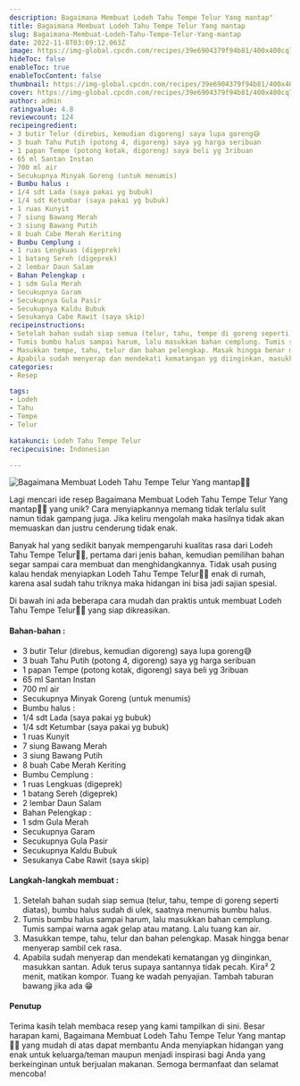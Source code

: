 ```yaml
---
description: Bagaimana Membuat Lodeh Tahu Tempe Telur Yang mantap"
title: Bagaimana Membuat Lodeh Tahu Tempe Telur Yang mantap
slug: Bagaimana-Membuat-Lodeh-Tahu-Tempe-Telur-Yang-mantap
date: 2022-11-8T03:09:12.063Z
image: https://img-global.cpcdn.com/recipes/39e6904379f94b81/400x400cq70/photo.jpg
hideToc: false
enableToc: true
enableTocContent: false
thumbnail: https://img-global.cpcdn.com/recipes/39e6904379f94b81/400x400cq70/photo.jpg
cover: https://img-global.cpcdn.com/recipes/39e6904379f94b81/400x400cq70/photo.jpg
author: admin
ratingvalue: 4.8
reviewcount: 124
recipeingredient:
- 3 butir Telur (direbus, kemudian digoreng) saya lupa goreng😅
- 3 buah Tahu Putih (potong 4, digoreng) saya yg harga seribuan
- 1 papan Tempe (potong kotak, digoreng) saya beli yg 3ribuan
- 65 ml Santan Instan
- 700 ml air
- Secukupnya Minyak Goreng (untuk menumis)
- Bumbu halus :
- 1/4 sdt Lada (saya pakai yg bubuk)
- 1/4 sdt Ketumbar (saya pakai yg bubuk)
- 1 ruas Kunyit
- 7 siung Bawang Merah
- 3 siung Bawang Putih
- 8 buah Cabe Merah Keriting
- Bumbu Cemplung :
- 1 ruas Lengkuas (digeprek)
- 1 batang Sereh (digeprek)
- 2 lembar Daun Salam
- Bahan Pelengkap :
- 1 sdm Gula Merah
- Secukupnya Garam
- Secukupnya Gula Pasir
- Secukupnya Kaldu Bubuk
- Sesukanya Cabe Rawit (saya skip)
recipeinstructions:
- Setelah bahan sudah siap semua (telur, tahu, tempe di goreng seperti diatas), bumbu halus sudah di ulek, saatnya menumis bumbu halus.
- Tumis bumbu halus sampai harum, lalu masukkan bahan cemplung. Tumis sampai warna agak gelap atau matang. Lalu tuang kan air.
- Masukkan tempe, tahu, telur dan bahan pelengkap. Masak hingga benar menyerap sambil cek rasa.
- Apabila sudah menyerap dan mendekati kematangan yg diinginkan, masukkan santan. Aduk terus supaya santannya tidak pecah. Kira² 2 menit, matikan kompor. Tuang ke wadah penyajian. Tambah taburan bawang jika ada 😁
categories:
- Resep

tags:
- Lodeh
- Tahu
- Tempe
- Telur

katakunci: Lodeh Tahu Tempe Telur
recipecuisine: Indonesian

---
```


![Bagaimana Membuat Lodeh Tahu Tempe Telur Yang mantap👩‍🍳](https://img-global.cpcdn.com/recipes/39e6904379f94b81/400x400cq70/photo.jpg)

Lagi mencari ide resep Bagaimana Membuat Lodeh Tahu Tempe Telur Yang mantap👩‍🍳 yang unik? Cara menyiapkannya memang tidak terlalu sulit namun tidak gampang juga. Jika keliru mengolah maka hasilnya tidak akan memuaskan dan justru cenderung tidak enak.

Banyak hal yang sedikit banyak mempengaruhi kualitas rasa dari Lodeh Tahu Tempe Telur👩‍🍳, pertama dari jenis bahan, kemudian pemilihan bahan segar sampai cara membuat dan menghidangkannya. Tidak usah pusing kalau hendak menyiapkan Lodeh Tahu Tempe Telur👩‍🍳 enak di rumah, karena asal sudah tahu triknya maka hidangan ini bisa jadi sajian spesial.

Di bawah ini ada beberapa cara mudah dan praktis untuk membuat Lodeh Tahu Tempe Telur👩‍🍳 yang siap dikreasikan.

<!--inarticleads1-->

#### Bahan-bahan :

- 3 butir Telur (direbus, kemudian digoreng) saya lupa goreng😅
- 3 buah Tahu Putih (potong 4, digoreng) saya yg harga seribuan
- 1 papan Tempe (potong kotak, digoreng) saya beli yg 3ribuan
- 65 ml Santan Instan
- 700 ml air
- Secukupnya Minyak Goreng (untuk menumis)
- Bumbu halus :
- 1/4 sdt Lada (saya pakai yg bubuk)
- 1/4 sdt Ketumbar (saya pakai yg bubuk)
- 1 ruas Kunyit
- 7 siung Bawang Merah
- 3 siung Bawang Putih
- 8 buah Cabe Merah Keriting
- Bumbu Cemplung :
- 1 ruas Lengkuas (digeprek)
- 1 batang Sereh (digeprek)
- 2 lembar Daun Salam
- Bahan Pelengkap :
- 1 sdm Gula Merah
- Secukupnya Garam
- Secukupnya Gula Pasir
- Secukupnya Kaldu Bubuk
- Sesukanya Cabe Rawit (saya skip)

<!--inarticleads2-->

#### Langkah-langkah membuat :

1. Setelah bahan sudah siap semua (telur, tahu, tempe di goreng seperti diatas), bumbu halus sudah di ulek, saatnya menumis bumbu halus.
1. Tumis bumbu halus sampai harum, lalu masukkan bahan cemplung. Tumis sampai warna agak gelap atau matang. Lalu tuang kan air.
1. Masukkan tempe, tahu, telur dan bahan pelengkap. Masak hingga benar menyerap sambil cek rasa.
1. Apabila sudah menyerap dan mendekati kematangan yg diinginkan, masukkan santan. Aduk terus supaya santannya tidak pecah. Kira² 2 menit, matikan kompor. Tuang ke wadah penyajian. Tambah taburan bawang jika ada 😁

#### Penutup

Terima kasih telah membaca resep yang kami tampilkan di sini. Besar harapan kami, Bagaimana Membuat Lodeh Tahu Tempe Telur Yang mantap👩‍🍳 yang mudah di atas dapat membantu Anda menyiapkan hidangan yang enak untuk keluarga/teman maupun menjadi inspirasi bagi Anda yang berkeinginan untuk berjualan makanan. Semoga bermanfaat dan selamat mencoba!